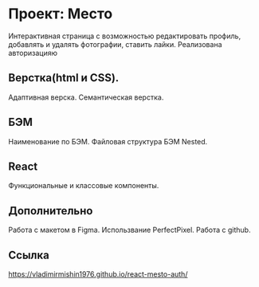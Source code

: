 # Проект: Место
Интерактивная страница с возможностью редактировать профиль,
добавлять и удалять фотографии, ставить лайки.
Реализована авторизацияю
## Верстка(html и CSS).
Адаптивная верска.
Семантическая верстка.

## БЭМ
Наименование по БЭМ.
Файловая структура БЭМ Nested.

## React
 Функциональные и классовые компоненты.

## Дополнительно
Работа с макетом в Figma.
Использвание PerfectPixel.
Работа с github.

## Ссылка
https://vladimirmishin1976.github.io/react-mesto-auth/
